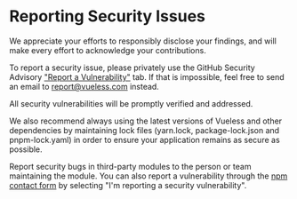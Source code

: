# Reporting Security Issues

We appreciate your efforts to responsibly disclose your findings, and will make every effort to acknowledge your contributions.

To report a security issue, please privately use the GitHub Security Advisory ["Report a Vulnerability"](https://github.com/vuelessjs/vueless/security/advisories/new) tab. If that is impossible, feel free to send an email to [report@vueless.com](mailto:report@vueless.com) instead.

All security vulnerabilities will be promptly verified and addressed.

We also recommend always using the latest versions of Vueless and other dependencies by maintaining lock files (yarn.lock, package-lock.json and pnpm-lock.yaml) in order to ensure your application remains as secure as possible.

Report security bugs in third-party modules to the person or team maintaining the module. You can also report a vulnerability through the [npm contact form](https://www.npmjs.com/support) by selecting "I'm reporting a security vulnerability".
